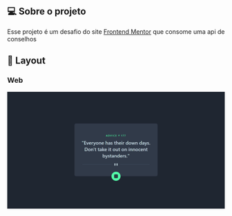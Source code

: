 ## 💻 Sobre o projeto
Esse projeto é um desafio do site <a href='https://www.frontendmentor.io/challenges/advice-generator-app-QdUG-13db'>Frontend Mentor</a> que consome uma api de conselhos

## 🎨 Layout

### Web 

![image](https://github.com/maa7vini/advices-app/blob/main/src/assets/desafioWeb.png)


